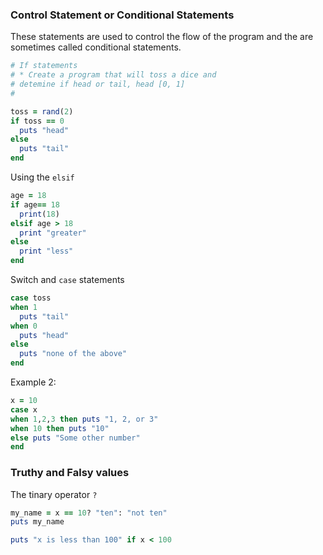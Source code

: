### Control Statement or Conditional Statements

These statements are used to control the flow of the program and the are sometimes called conditional statements.

```rb
# If statements
# * Create a program that will toss a dice and
# detemine if head or tail, head [0, 1]
#

toss = rand(2)
if toss == 0
  puts "head"
else
  puts "tail"
end
```

Using the `elsif`

```rb
age = 18
if age== 18
  print(18)
elsif age > 18
  print "greater"
else
  print "less"
end
```

Switch and `case` statements

```rb
case toss
when 1
  puts "tail"
when 0
  puts "head"
else
  puts "none of the above"
end
```

Example 2:

```rb
x = 10
case x
when 1,2,3 then puts "1, 2, or 3"
when 10 then puts "10"
else puts "Some other number"
end
```

### Truthy and Falsy values

The tinary operator `?`

```rb
my_name = x == 10? "ten": "not ten"
puts my_name
```

```rb
puts "x is less than 100" if x < 100
```
